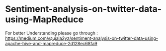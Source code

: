 # Sentiment-analysis-on-twitter-data-using-MapReduce

For better Understanding please go through :
https://medium.com/@ujala2yz/sentiment-analysis-on-twitter-data-using-apache-hive-and-mapreduce-2d128ec68fa9
